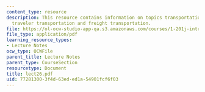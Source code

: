```yaml
---
content_type: resource
description: This resource contains information on topics transportation system components,
  traveler transportation and freight transportation.
file: https://ol-ocw-studio-app-qa.s3.amazonaws.com/courses/1-201j-introduction-to-transportation-systems-fall-2006/772813003f4d63eded1a54901fcf6f03_lect26.pdf
file_type: application/pdf
learning_resource_types:
- Lecture Notes
ocw_type: OCWFile
parent_title: Lecture Notes
parent_type: CourseSection
resourcetype: Document
title: lect26.pdf
uid: 77281300-3f4d-63ed-ed1a-54901fcf6f03
---
```

